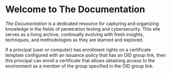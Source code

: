 # Welcome to The Documentation

*The Documentation* is a dedicated resource for capturing and organizing knowledge in the fields of penetration testing and cybersecurity. This site serves as a living archive, continually evolving with fresh insights, techniques, and methodologies as they are learned and explored.

If a principal (user or computer) has enrollment rights on a certificate template configured with an issuance policy that has an OID group link, then this principal can enroll a certificate that allows obtaining access to the environment as a member of the group specified in the OID group link.